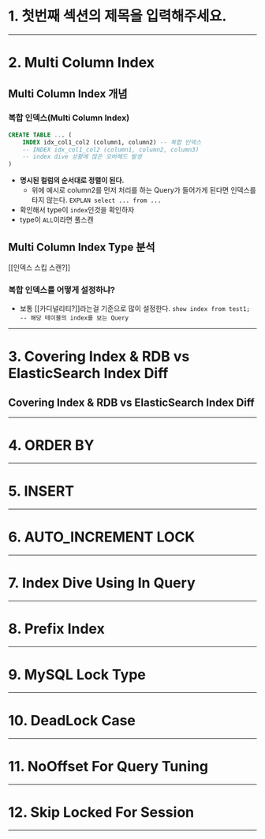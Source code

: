 # 1. 첫번째 섹션의 제목을 입력해주세요.

****
# 2. Multi Column Index
## Multi Column Index 개념
### 복합 인덱스(Multi Column Index)
```sql
CREATE TABLE ... (
	INDEX idx_col1_col2 (column1, column2) -- 복합 인덱스
	-- INDEX idx_col1_col2 (column1, column2, column3) 
	-- index dive 상황에 많은 오버헤드 발생
)
```
- **명시된 컬럼의 순서대로 정렬이 된다.**
	- 위에 예시로 column2를 먼저 처리를 하는 Query가 들어가게 된다면 인덱스를 타지 않는다.
`EXPLAN select ... from ...`
- 확인해서 type이 `index`인것을 확인하자
- type이 `ALL`이라면 풀스캔
## Multi Column Index Type 분석
[[인덱스 스킵 스캔?]]
### 복합 인덱스를 어떻게 설정하냐?
- 보통 [[카디널리티?]]라는걸 기준으로 많이 설정한다.
`show index from test1; -- 해당 테이블의 index를 보는 Query`
****
# 3. Covering Index & RDB vs ElasticSearch Index Diff
## Covering Index & RDB vs ElasticSearch Index Diff

****
# 4. ORDER BY

****
# 5. INSERT

****
# 6. AUTO_INCREMENT LOCK

****
# 7. Index Dive Using In Query

****
# 8. Prefix Index

****
# 9. MySQL Lock Type

****
# 10. DeadLock Case

****
# 11. NoOffset For Query Tuning

****
# 12. Skip Locked For Session

****
